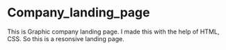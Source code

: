 # Company_landing_page
This is Graphic company landing page. I made this with the help of HTML, CSS. So this is a resonsive landing page.
